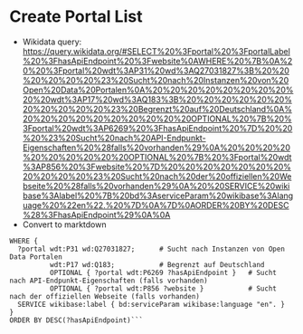 # Create Portal List

* Wikidata query: https://query.wikidata.org/#SELECT%20%3Fportal%20%3FportalLabel%20%3FhasApiEndpoint%20%3Fwebsite%0AWHERE%20%7B%0A%20%20%3Fportal%20wdt%3AP31%20wd%3AQ27031827%3B%20%20%20%20%20%20%23%20Sucht%20nach%20Instanzen%20von%20Open%20Data%20Portalen%0A%20%20%20%20%20%20%20%20%20%20wdt%3AP17%20wd%3AQ183%3B%20%20%20%20%20%20%20%20%20%20%20%23%20Begrenzt%20auf%20Deutschland%0A%20%20%20%20%20%20%20%20%20%20OPTIONAL%20%7B%20%3Fportal%20wdt%3AP6269%20%3FhasApiEndpoint%20%7D%20%20%20%23%20Sucht%20nach%20API-Endpunkt-Eigenschaften%20%28falls%20vorhanden%29%0A%20%20%20%20%20%20%20%20%20%20OPTIONAL%20%7B%20%3Fportal%20wdt%3AP856%20%3Fwebsite%20%7D%20%20%20%20%20%20%20%20%20%20%20%23%20Sucht%20nach%20der%20offiziellen%20Webseite%20%28falls%20vorhanden%29%0A%20%20SERVICE%20wikibase%3Alabel%20%7B%20bd%3AserviceParam%20wikibase%3Alanguage%20%22en%22.%20%7D%0A%7D%0AORDER%20BY%20DESC%28%3FhasApiEndpoint%29%0A%0A
* Convert to marktdown

```SELECT ?portal ?portalLabel ?hasApiEndpoint ?website
WHERE {
  ?portal wdt:P31 wd:Q27031827;      # Sucht nach Instanzen von Open Data Portalen
          wdt:P17 wd:Q183;           # Begrenzt auf Deutschland
          OPTIONAL { ?portal wdt:P6269 ?hasApiEndpoint }   # Sucht nach API-Endpunkt-Eigenschaften (falls vorhanden)
          OPTIONAL { ?portal wdt:P856 ?website }           # Sucht nach der offiziellen Webseite (falls vorhanden)
  SERVICE wikibase:label { bd:serviceParam wikibase:language "en". }
}
ORDER BY DESC(?hasApiEndpoint)```
